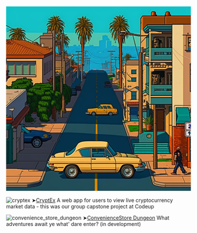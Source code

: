 
![alt text](https://github.com/RydCri/RydCri/blob/main/pixelcity.png?raw=true)


 ![cryptex](https://user-images.githubusercontent.com/107228115/235328598-98b6083a-6b72-41c1-ae57-f457f83edb2a.gif)
➤[CryptEx](https://rydev.io/cryptex-project/index.html) A web app for users to view live cryptocurrency market data - this was our group capstone project at Codeup

![convenience_store_dungeon](https://github.com/RydCri/RydCri/assets/107228115/82002e3c-740d-421d-9205-6b68cba6f1fb)
➤[ConvenienceStore Dungeon](http://rydev.io/shop.html) What adventures await ye what' dare enter? (in development)

